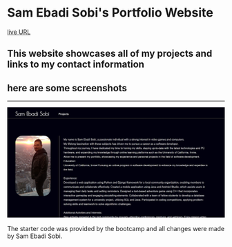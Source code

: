 # Sam Ebadi Sobi's Portfolio Website

[live URL](https://captaineb.github.io/portfolio/)

## This website showcases all of my projects and links to my contact information

## here are some screenshots

---
![project1](/assets/images/project1.jpg)


The starter code was provided by the bootcamp and all changes were made by Sam Ebadi Sobi.
